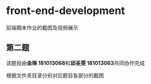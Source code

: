 # front-end-development
前端期末作业的截图及视频展示

## 第二题

该题目由**金琳 181013068**和**邱圣雯 181013063**共同协作完成

根据文件夹目录分别对应题目各部分的截图
